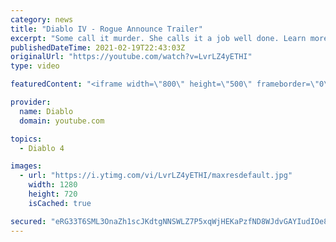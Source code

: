 ```yaml
---
category: news
title: "Diablo IV - Rogue Announce Trailer"
excerpt: "Some call it murder. She calls it a job well done. Learn more at Diablo4.com The Rogue is the newest addition to the Diablo IV campfire, combining range and ..."
publishedDateTime: 2021-02-19T22:43:03Z
originalUrl: "https://youtube.com/watch?v=LvrLZ4yETHI"
type: video

featuredContent: "<iframe width=\"800\" height=\"500\" frameborder=\"0\" src=\"https://www.youtube.com/embed/LvrLZ4yETHI\" allow=\"accelerometer; autoplay; encrypted-media; gyroscope; picture-in-picture\" allowfullscreen></iframe>"

provider:
  name: Diablo
  domain: youtube.com

topics:
  - Diablo 4

images:
  - url: "https://i.ytimg.com/vi/LvrLZ4yETHI/maxresdefault.jpg"
    width: 1280
    height: 720
    isCached: true

secured: "eRG33T6SML3OnaZh1scJKdtgNNSWLZ7P5xqWjHEKaPzfND8WJdvGAYIudIOe8eBY82/0CZ7U7T5CjWuALRadK9KeD0oQtltan8D+6JxQJreYASbaY1HRwJTwGUeN5BCMBrzzlUysfRtHi75pGscCs47gjdrP4fp1ZVLTZmd5WCGdZx3XoDfzP10BRFOJVSPXmtLrArBp3+UeKReucRxqM447A/lWB7swtmH5NWmS/pqJ4pSjO0jaaKPCAAsgMq73Yqtc6YL6LG1mJyIK2hWCIkFFN07MIJrdJqhjqezUoIB4HF97lMbpRRwDu3PnwoC03+oUd62Pd9J0wnWXHxeKSg6u3jCRPG0uZVwLYVUTPFOmYD3KyUHmVEWu5CrWsnUJX9Rzlk1BvMwGSYFLJ3U5GwkTgnQD9MgTtLf3nH+Nt3eScHDz3LLqiNfXj9iWkuRX;GRl8gupGdxiTb7YV5j1R4g=="
---
```


